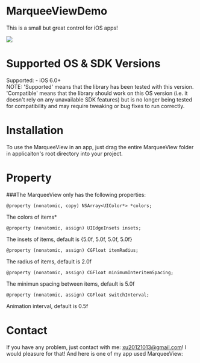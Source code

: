 # MarqueeViewDemo
This is a small but great control for iOS apps!

![](https://raw.githubusercontent.com/mayqiyue/MarqueeViewDemo/master/marqueeViewEffect.gif)

# Supported OS & SDK Versions

Supported: - iOS 6.0+    
NOTE: 'Supported' means that the library has been tested with this version. 'Compatible' means that the library should work on this OS version (i.e. it doesn't rely on any unavailable SDK features) but is no longer being tested for compatibility and may require tweaking or bug fixes to run correctly.

# Installation

To use the MarqueeView in an app, just drag the entire MarqueeView folder in applicaiton's root directory into your project.

# Property

###The MarqueeView only has the following properties:

    @property (nonatomic, copy) NSArray<UIColor*> *colors;
The colors of items*

    @property (nonatomic, assign) UIEdgeInsets insets;       
The insets of items, default is {5.0f, 5.0f, 5.0f, 5.0f}

    @property (nonatomic, assign) CGFloat itemRadius;    
The radius of items, default is 2.0f

    @property (nonatomic, assign) CGFloat minimumInteritemSpacing;     
The minimun spacing between items, default is 5.0f

    @property (nonatomic, assign) CGFloat switchInterval;    
Animation interval, default is 0.5f

# Contact

If you have any problem, just contact with me: xu20121013@gmail.com! I would pleasure for that!
And here is one of my app used MarqueeView: 
